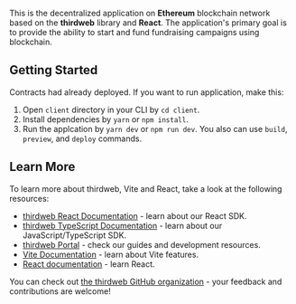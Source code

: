 This is the decentralized application on **Ethereum** blockchain network based on the **thirdweb** library and **React**. The application's primary goal is to provide the ability to start and fund fundraising campaigns using blockchain.

## Getting Started

Contracts had already deployed. If you want to run application, make this:

1. Open `client` directory in your CLI by `cd client`.
2. Install dependencies by `yarn` or `npm install`.
3. Run the applcation by `yarn dev` or `npm run dev`. You also can use `build`, `preview`, and `deploy` commands.

## Learn More

To learn more about thirdweb, Vite and React, take a look at the following resources:

- [thirdweb React Documentation](https://docs.thirdweb.com/react) - learn about our React SDK.
- [thirdweb TypeScript Documentation](https://docs.thirdweb.com/react) - learn about our JavaScript/TypeScript SDK.
- [thirdweb Portal](https://docs.thirdweb.com/react) - check our guides and development resources.
- [Vite Documentation](https://vitejs.dev/guide/) - learn about Vite features.
- [React documentation](https://reactjs.org/) - learn React.

You can check out [the thirdweb GitHub organization](https://github.com/thirdweb-dev) - your feedback and contributions are welcome!
